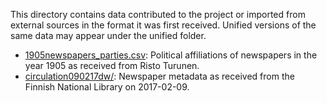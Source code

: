 
This directory contains data contributed to the project or imported from external sources in the format it was first received. Unified versions of the same data may appear under the unified folder.

 * [1905newspapers_parties.csv](1905newspapers_parties.csv): Political affiliations of newspapers in the year 1905 as received from Risto Turunen.
 * [circulation090217dw/](circulation090217/): Newspaper metadata as received from the Finnish National Library on 2017-02-09.
